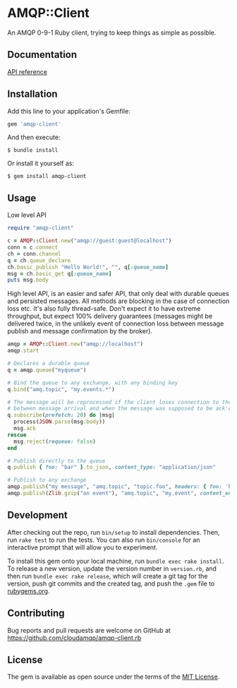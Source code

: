 # AMQP::Client

An AMQP 0-9-1 Ruby client, trying to keep things as simple as possible.

## Documentation

[API reference](https://cloudamqp.github.io/amqp-client.rb/)

## Installation

Add this line to your application's Gemfile:

```ruby
gem 'amqp-client'
```

And then execute:

    $ bundle install

Or install it yourself as:

    $ gem install amqp-client

## Usage

Low level API

```ruby
require "amqp-client"

c = AMQP::Client.new("amqp://guest:guest@localhost")
conn = c.connect
ch = conn.channel
q = ch.queue_declare
ch.basic_publish "Hello World!", "", q[:queue_name]
msg = ch.basic_get q[:queue_name]
puts msg.body
```

High level API, is an easier and safer API, that only deal with durable queues and persisted messages. All methods are blocking in the case of connection loss etc. It's also fully thread-safe. Don't expect it to have extreme throughput, but expect 100% delivery guarantees (messages might be delivered twice, in the unlikely event of connection loss between message publish and message confirmation by the broker).

```ruby
amqp = AMQP::Client.new("amqp://localhost")
amqp.start

# Declares a durable queue
q = amqp.queue("myqueue")

# Bind the queue to any exchange, with any binding key
q.bind("amq.topic", "my.events.*")

# The message will be reprocessed if the client loses connection to the broker
# between message arrival and when the message was supposed to be ack'ed.
q.subscribe(prefetch: 20) do |msg|
  process(JSON.parse(msg.body))
  msg.ack
rescue
  msg.reject(requeue: false)
end

# Publish directly to the queue
q.publish { foo: "bar" }.to_json, content_type: "application/json"

# Publish to any exchange
amqp.publish("my message", "amq.topic", "topic.foo", headers: { foo: 'bar' })
amqp.publish(Zlib.gzip("an event"), "amq.topic", "my.event", content_encoding: 'gzip')
```

## Development

After checking out the repo, run `bin/setup` to install dependencies. Then, run `rake test` to run the tests. You can also run `bin/console` for an interactive prompt that will allow you to experiment.

To install this gem onto your local machine, run `bundle exec rake install`. To release a new version, update the version number in `version.rb`, and then run `bundle exec rake release`, which will create a git tag for the version, push git commits and the created tag, and push the `.gem` file to [rubygems.org](https://rubygems.org).

## Contributing

Bug reports and pull requests are welcome on GitHub at https://github.com/cloudamqp/amqp-client.rb

## License

The gem is available as open source under the terms of the [MIT License](https://opensource.org/licenses/MIT).
